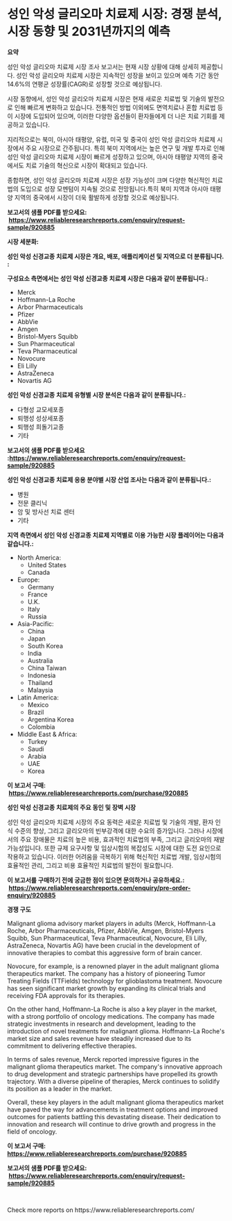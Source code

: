 <p><h1>성인 악성 글리오마 치료제 시장: 경쟁 분석, 시장 동향 및 2031년까지의 예측</h1></p><p><strong>요약</strong></p>
<p><p>성인 악성 글리오마 치료제 시장 조사 보고서는 현재 시장 상황에 대해 상세히 제공합니다. 성인 악성 글리오마 치료제 시장은 지속적인 성장을 보이고 있으며 예측 기간 동안 14.6%의 연평균 성장률(CAGR)로 성장할 것으로 예상됩니다.</p><p>시장 동향에서, 성인 악성 글리오마 치료제 시장은 현재 새로운 치료법 및 기술의 발전으로 인해 빠르게 변화하고 있습니다. 전통적인 방법 이외에도 면역치료나 혼합 치료법 등이 시장에 도입되어 있으며, 이러한 다양한 옵션들이 환자들에게 더 나은 치료 기회를 제공하고 있습니다.</p><p>지리적으로는 북미, 아시아 태평양, 유럽, 미국 및 중국이 성인 악성 글리오마 치료제 시장에서 주요 시장으로 간주됩니다. 특히 북미 지역에서는 높은 연구 및 개발 투자로 인해 성인 악성 글리오마 치료제 시장이 빠르게 성장하고 있으며, 아시아 태평양 지역의 중국에서도 치료 기술의 혁신으로 시장이 확대되고 있습니다.</p><p>종합하면, 성인 악성 글리오마 치료제 시장은 성장 가능성이 크며 다양한 혁신적인 치료법의 도입으로 성장 모멘텀이 지속될 것으로 전망됩니다.특히 북미 지역과 아시아 태평양 지역의 중국에서 시장이 더욱 활발하게 성장할 것으로 예상됩니다.</p></p>
<p><strong>보고서의 샘플 PDF를 받으세요: &nbsp;<a href="https://www.reliableresearchreports.com/enquiry/request-sample/920885">https://www.reliableresearchreports.com/enquiry/request-sample/920885</a></strong></p>
<p><strong>시장 세분화:</strong></p>
<p><strong> 성인 악성 신경교종 치료제 시장은 개요, 배포, 애플리케이션 및 지역으로 더 분류됩니다. :</strong></p>
<p><strong>구성요소 측면에서는 성인 악성 신경교종 치료제 시장은 다음과 같이 분류됩니다.:</strong></p>
<p><ul><li>Merck</li><li>Hoffmann-La Roche</li><li>Arbor Pharmaceuticals</li><li>Pfizer</li><li>AbbVie</li><li>Amgen</li><li>Bristol-Myers Squibb</li><li>Sun Pharmaceutical</li><li>Teva Pharmaceutical</li><li>Novocure</li><li>Eli Lilly</li><li>AstraZeneca</li><li>Novartis AG</li></ul></p>
<p><strong> 성인 악성 신경교종 치료제 유형별 시장 분석은 다음과 같이 분류됩니다.:</strong></p>
<p><ul><li>다형성 교모세포종</li><li>퇴행성 성상세포종</li><li>퇴행성 희돌기교종</li><li>기타</li></ul></p>
<p><strong>보고서의 샘플 PDF를 받으세요 :<a href="https://www.reliableresearchreports.com/enquiry/request-sample/920885">https://www.reliableresearchreports.com/enquiry/request-sample/920885</a></strong></p>
<p><strong> 성인 악성 신경교종 치료제 응용 분야별 시장 산업 조사는 다음과 같이 분류됩니다.:</strong></p>
<p><ul><li>병원</li><li>전문 클리닉</li><li>암 및 방사선 치료 센터</li><li>기타</li></ul></p>
<p><strong>지역 측면에서 성인 악성 신경교종 치료제 지역별로 이용 가능한 시장 플레이어는 다음과 같습니다.:</strong></p>
<p><ul>
    <li>
        North America:
        <ul>
            <li>United States</li>
            <li>Canada</li>
        </ul>
    </li>
    <li>
        Europe:
        <ul>
            <li>Germany</li>
            <li>France</li>
            <li>U.K.</li>
            <li>Italy</li>
            <li>Russia</li>
        </ul>
    </li>
    <li>
        Asia-Pacific:
        <ul>
            <li>China</li>
            <li>Japan</li>
            <li>South Korea</li>
            <li>India</li>
            <li>Australia</li>
            <li>China Taiwan</li>
            <li>Indonesia</li>
            <li>Thailand</li>
            <li>Malaysia</li>
        </ul>
    </li>
    <li>
        Latin America:
        <ul>
            <li>Mexico</li>
            <li>Brazil</li>
            <li>Argentina Korea</li>
            <li>Colombia</li>
        </ul>
    </li>
    <li>
        Middle East & Africa:
        <ul>
            <li>Turkey</li>
            <li>Saudi</li>
            <li>Arabia</li>
            <li>UAE</li>
            <li>Korea</li>
        </ul>
    </li>
    </ul></p>
<p><strong>이 보고서 구매: &nbsp;<a href="https://www.reliableresearchreports.com/purchase/920885">https://www.reliableresearchreports.com/purchase/920885</a></strong></p>
<p><strong>성인 악성 신경교종 치료제의 주요 동인 및 장벽 시장</strong></p>
<p><p>성인 악성 글리오마 치료제 시장의 주요 동력은 새로운 치료법 및 기술의 개발, 환자 인식 수준의 향상, 그리고 글리오마의 빈부강격에 대한 수요의 증가입니다. 그러나 시장에서의 주요 장애물은 치료의 높은 비용, 효과적인 치료법의 부족, 그리고 글리오마의 재발 가능성입니다. 또한 규제 요구사항 및 임상시험의 복잡성도 시장에 대한 도전 요인으로 작용하고 있습니다. 이러한 어려움을 극복하기 위해 혁신적인 치료법 개발, 임상시험의 효율적인 관리, 그리고 비용 효율적인 치료법의 발전이 필요합니다.</p></p>
<p><strong>이 보고서를 구매하기 전에 궁금한 점이 있으면 문의하거나 공유하세요.: &nbsp;<a href="https://www.reliableresearchreports.com/enquiry/pre-order-enquiry/920885">https://www.reliableresearchreports.com/enquiry/pre-order-enquiry/920885</a></strong></p>
<p><strong>경쟁 구도</strong></p>
<p><p>Malignant glioma advisory market players in adults (Merck, Hoffmann-La Roche, Arbor Pharmaceuticals, Pfizer, AbbVie, Amgen, Bristol-Myers Squibb, Sun Pharmaceutical, Teva Pharmaceutical, Novocure, Eli Lilly, AstraZeneca, Novartis AG) have been crucial in the development of innovative therapies to combat this aggressive form of brain cancer.</p><p>Novocure, for example, is a renowned player in the adult malignant glioma therapeutics market. The company has a history of pioneering Tumor Treating Fields (TTFields) technology for glioblastoma treatment. Novocure has seen significant market growth by expanding its clinical trials and receiving FDA approvals for its therapies.</p><p>On the other hand, Hoffmann-La Roche is also a key player in the market, with a strong portfolio of oncology medications. The company has made strategic investments in research and development, leading to the introduction of novel treatments for malignant glioma. Hoffmann-La Roche's market size and sales revenue have steadily increased due to its commitment to delivering effective therapies.</p><p>In terms of sales revenue, Merck reported impressive figures in the malignant glioma therapeutics market. The company's innovative approach to drug development and strategic partnerships have propelled its growth trajectory. With a diverse pipeline of therapies, Merck continues to solidify its position as a leader in the market.</p><p>Overall, these key players in the adult malignant glioma therapeutics market have paved the way for advancements in treatment options and improved outcomes for patients battling this devastating disease. Their dedication to innovation and research will continue to drive growth and progress in the field of oncology.</p></p>
<p><strong>이 보고서 구매: &nbsp; <a href="https://www.reliableresearchreports.com/purchase/920885">https://www.reliableresearchreports.com/purchase/920885</a></strong></p>
<p><strong>보고서의 샘플 PDF를 받으세요: &nbsp;<a href="https://www.reliableresearchreports.com/enquiry/request-sample/920885">https://www.reliableresearchreports.com/enquiry/request-sample/920885</a></strong><strong></strong></p>
<p>&nbsp;</p>
<p>Check more reports on https://www.reliableresearchreports.com/</p>